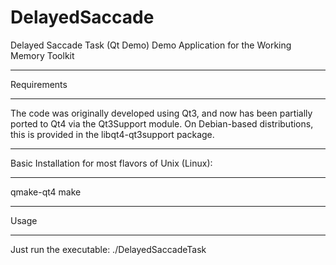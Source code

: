 DelayedSaccade
==============

Delayed Saccade Task (Qt Demo)
Demo Application for the Working Memory Toolkit

************
Requirements
************

The code was originally developed using Qt3, and now has been
partially ported to Qt4 via the Qt3Support module. On Debian-based
distributions, this is provided in the libqt4-qt3support package.

****************************************************
Basic Installation for most flavors of Unix (Linux):
****************************************************

qmake-qt4
make

*****
Usage
*****

Just run the executable: ./DelayedSaccadeTask
